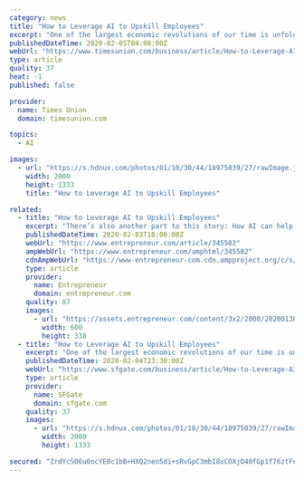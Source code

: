 ```yaml
---
category: news
title: "How to Leverage AI to Upskill Employees"
excerpt: "One of the largest economic revolutions of our time is unfolding around us. Technology, innovation and automation are redrawing the career paths of millions of people. Most headlines focus on the negative,"
publishedDateTime: 2020-02-05T04:08:00Z
webUrl: "https://www.timesunion.com/business/article/How-to-Leverage-AI-to-Upskill-Employees-15026357.php"
type: article
quality: 37
heat: -1
published: false

provider:
  name: Times Union
  domain: timesunion.com

topics:
  - AI

images:
  - url: "https://s.hdnux.com/photos/01/10/30/44/18975039/27/rawImage.jpg"
    width: 2000
    height: 1333
    title: "How to Leverage AI to Upskill Employees"

related:
  - title: "How to Leverage AI to Upskill Employees"
    excerpt: "There’s also another part to this story: How AI can help boost the economy by improving how we learn. In 2018, 2.4 million STEM jobs in the U.S. went unfilled. That’s almost equal to the entire population of Los Angeles or Chicago. It’s a gap causing problems for employers trying to recruit and retain workers, whether in startups ..."
    publishedDateTime: 2020-02-03T18:00:00Z
    webUrl: "https://www.entrepreneur.com/article/345502"
    ampWebUrl: "https://www.entrepreneur.com/amphtml/345502"
    cdnAmpWebUrl: "https://www-entrepreneur-com.cdn.ampproject.org/c/s/www.entrepreneur.com/amphtml/345502"
    type: article
    provider:
      name: Entrepreneur
      domain: entrepreneur.com
    quality: 87
    images:
      - url: "https://assets.entrepreneur.com/content/3x2/2000/20200130200203-GettyImages-1128252197-crop.jpeg?width=600&crop=16:9"
        width: 600
        height: 338
  - title: "How to Leverage AI to Upskill Employees"
    excerpt: "One of the largest economic revolutions of our time is unfolding around us. Technology, innovation and automation are redrawing the career paths of millions of people. Most headlines focus on the negative,"
    publishedDateTime: 2020-02-04T23:30:00Z
    webUrl: "https://www.sfgate.com/business/article/How-to-Leverage-AI-to-Upskill-Employees-15026357.php"
    type: article
    provider:
      name: SFGate
      domain: sfgate.com
    quality: 37
    images:
      - url: "https://s.hdnux.com/photos/01/10/30/44/18975039/27/rawImage.jpg"
        width: 2000
        height: 1333

secured: "ZrdYcS06u0ocYE0c1bB+HXQ2nen5di+sRvGpC3mbI8xCOXjO40fGp1f76ztFnJCbT5/IasbebLquMeJcbYOKBAk+toxCRrKzyRwwT237i9Z7gXSN4vlnqftx1W2CJR5Wsjx/4ZBaJJ6NbAjkyD6E7SKmfGaWGEkT/lGwe17B1zVW62KFKnatRu7emvXlqxZzqb6fTHZ9miW/j5Kr2LTcDDrm2fKvrvR86Zka7v8PZXCwF8zlnmXSNf3E1ceGcIgxN55we1Ne6TZJxuvL/5GfzRIjbwXh5E5QWfexultaktjD87BKQJdy1bfP/3ipSqL9RKU0KDCtbXVVn6Id+gSZGLa6wNUkj/MxVTHVb+Hw/CzhZYTfljI6wqGvHKfgVB5/ECPIEpf36KJTUr1Rgi6o+kjEHr0P2i2jhvcC5/wlRlHEfsmPirAgCmdUCBC18x91yOk+bj4RS5Ga0AU9FiyJTe9HCun2/Vt4ywwoBfd27yA=;I4QXjaAWBejbZGWdlYPeBQ=="
---
```


